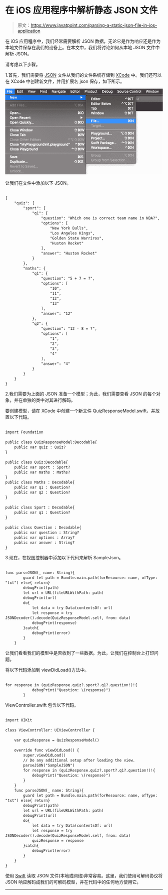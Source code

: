 # 在 iOS 应用程序中解析静态 JSON 文件

> 原文：<https://www.javatpoint.com/parsing-a-static-json-file-in-ios-application>

在 iOS 应用程序中，我们经常需要解析 JSON 数据，无论它是作为响应还是作为本地文件保存在我们的设备上。在本文中，我们将讨论如何从本地 JSON 文件中解析 JSON。

请考虑以下步骤。

1.首先，我们需要将 [JSON](https://www.javatpoint.com/json-tutorial) 文件从我们的文件系统存储到 [XCode](https://www.javatpoint.com/ios-introduction-to-xcode-ide) 中。我们还可以在 XCode 中创建新文件，并用扩展名 json 保存，如下所示。

![Parsing a Static JSON file in iOS application](img/5d0d7ad8f8d6a976ef62e25f2db81640.png)

让我们在文件中添加以下 JSON。

```

{
    "quiz": {
        "sport": {
            "q1": {
                "question": "Which one is correct team name in NBA?",
                "options": [
                    "New York Bulls",
                    "Los Angeles Kings",
                    "Golden State Warriros",
                    "Huston Rocket"
                ],
                "answer": "Huston Rocket"
            }
        },
        "maths": {
            "q1": {
                "question": "5 + 7 = ?",
                "options": [
                    "10",
                    "11",
                    "12",
                    "13"
                ],
                "answer": "12"
            },
            "q2": {
                "question": "12 - 8 = ?",
                "options": [
                    "1",
                    "2",
                    "3",
                    "4"
                ],
                "answer": "4"
            }
        }
    }
}

```

2.我们需要为上面的 JSON 准备一个模型；为此，我们需要查看 JSON 的每个对象，并在单独的类中对其进行解码。

要创建模型，请在 XCode 中创建一个新文件 QuizResponseModel.swift，并放置以下代码。

```

import Foundation

public class QuizResponseModel:Decodable{
    public var quiz : Quiz?
}

public class Quiz:Decodable{
    public var sport : Sport?
    public var maths : Maths?
}
public class Maths : Decodable{
    public var q1 : Question?
    public var q2 : Question?
}

public class Sport : Decodable{
    public var q1 : Question?
}

public class Question : Decodable{
    public var question : String?
    public var options : Array?
    public var answer : String?
} 
```

3.现在，在视图控制器中添加以下代码来解析 SampleJson。

```

func parseJSON(_ name: String){
        guard let path = Bundle.main.path(forResource: name, ofType: "txt") else{ return}
        debugPrint(path)
        let url = URL(fileURLWithPath: path)
        debugPrint(url)
        do{
            let data = try Data(contentsOf: url)
            let response = try JSONDecoder().decode(QuizResponseModel.self, from: data)
            debugPrint(response)
        }catch{
            debugPrint(error)
        }
    }

```

让我们看看我们的模型中是否收到了一些数据。为此，让我们在控制台上打印问题。

将以下代码添加到 viewDidLoad()方法中。

```

for response in (quizResponse.quiz?.sport?.q1?.question!)!{
            debugPrint("Question: \(response)")
        }

```

ViewController.swift 包含以下代码。

```

import UIKit

class ViewController: UIViewController {

    var quizResponse = QuizResponseModel()

    override func viewDidLoad() {
        super.viewDidLoad()
        // Do any additional setup after loading the view.
        parseJSON("SampleJSON")
        for response in (quizResponse.quiz?.sport?.q1?.question!)!{
            debugPrint("Question: \(response)")
        }
    }
    func parseJSON(_ name: String){
        guard let path = Bundle.main.path(forResource: name, ofType: "txt") else{ return}
        debugPrint(path)
        let url = URL(fileURLWithPath: path)
        debugPrint(url)
        do{
            let data = try Data(contentsOf: url)
            let response = try JSONDecoder().decode(QuizResponseModel.self, from: data)
            quizResponse = response
        }catch{
            debugPrint(error)
        }
    }
}

```

使用 [Swift](https://www.javatpoint.com/swift-tutorial) 读取 JSON 文件(本地或网络)非常容易。这里，我们使用可解码协议将 JSON 响应解码成我们的可解码模型，并在代码中的任何地方使用它。

* * *